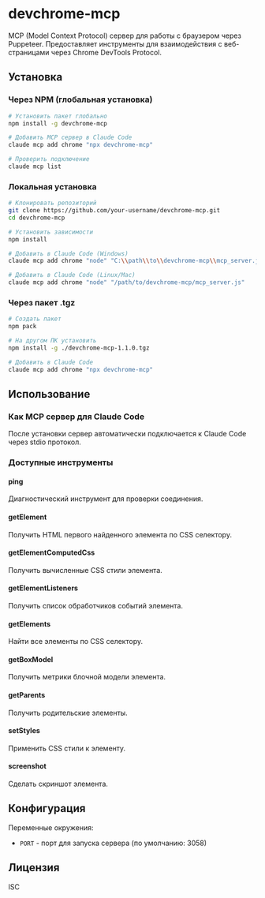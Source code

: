 # devchrome-mcp

MCP (Model Context Protocol) сервер для работы с браузером через Puppeteer. Предоставляет инструменты для взаимодействия с веб-страницами через Chrome DevTools Protocol.

## Установка

### Через NPM (глобальная установка)

```bash
# Установить пакет глобально
npm install -g devchrome-mcp

# Добавить MCP сервер в Claude Code
claude mcp add chrome "npx devchrome-mcp"

# Проверить подключение
claude mcp list
```

### Локальная установка

```bash
# Клонировать репозиторий
git clone https://github.com/your-username/devchrome-mcp.git
cd devchrome-mcp

# Установить зависимости
npm install

# Добавить в Claude Code (Windows)
claude mcp add chrome "node" "C:\\path\\to\\devchrome-mcp\\mcp_server.js"

# Добавить в Claude Code (Linux/Mac)  
claude mcp add chrome "node" "/path/to/devchrome-mcp/mcp_server.js"
```

### Через пакет .tgz

```bash
# Создать пакет
npm pack

# На другом ПК установить
npm install -g ./devchrome-mcp-1.1.0.tgz

# Добавить в Claude Code
claude mcp add chrome "npx devchrome-mcp"
```

## Использование

### Как MCP сервер для Claude Code

После установки сервер автоматически подключается к Claude Code через stdio протокол.

### Доступные инструменты

#### ping
Диагностический инструмент для проверки соединения.

#### getElement
Получить HTML первого найденного элемента по CSS селектору.

#### getElementComputedCss
Получить вычисленные CSS стили элемента.

#### getElementListeners
Получить список обработчиков событий элемента.

#### getElements
Найти все элементы по CSS селектору.

#### getBoxModel
Получить метрики блочной модели элемента.

#### getParents
Получить родительские элементы.

#### setStyles
Применить CSS стили к элементу.

#### screenshot
Сделать скриншот элемента.

## Конфигурация

Переменные окружения:
- `PORT` - порт для запуска сервера (по умолчанию: 3058)

## Лицензия

ISC 